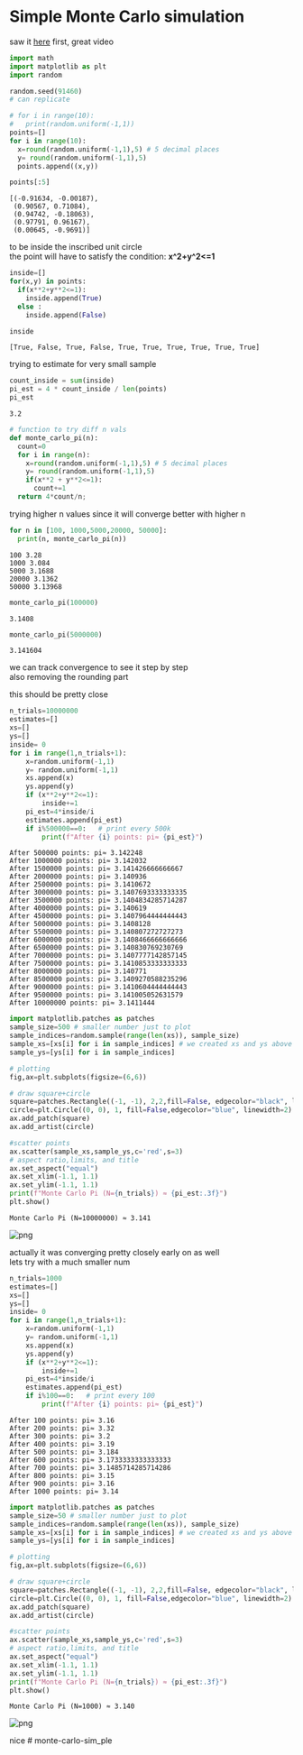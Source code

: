 # Simple Monte Carlo simulation

saw it [here](https://youtu.be/7ESK5SaP-bc?si=HUOp7TQbOhlvoIaZ) first, great video<br>


```python
import math
import matplotlib as plt
import random
```


```python
random.seed(91460)
# can replicate
```


```python
# for i in range(10):
#   print(random.uniform(-1,1))
points=[]
for i in range(10):
  x=round(random.uniform(-1,1),5) # 5 decimal places
  y= round(random.uniform(-1,1),5)
  points.append((x,y))

points[:5]
```




    [(-0.91634, -0.00187),
     (0.90567, 0.71084),
     (0.94742, -0.18063),
     (0.97791, 0.96167),
     (0.00645, -0.9691)]



to be inside the inscribed unit circle<br>the point will have to satisfy the condition: **x^2+y^2<=1**


```python
inside=[]
for(x,y) in points:
  if(x**2+y**2<=1):
    inside.append(True)
  else :
    inside.append(False)

inside
```




    [True, False, True, False, True, True, True, True, True, True]



trying to estimate for very small sample


```python
count_inside = sum(inside)
pi_est = 4 * count_inside / len(points)
pi_est
```




    3.2




```python
# function to try diff n vals
def monte_carlo_pi(n):
  count=0
  for i in range(n):
    x=round(random.uniform(-1,1),5) # 5 decimal places
    y= round(random.uniform(-1,1),5)
    if(x**2 + y**2<=1):
      count+=1
  return 4*count/n;
```

trying higher n values since it will converge better with higher n


```python
for n in [100, 1000,5000,20000, 50000]:
  print(n, monte_carlo_pi(n))
```

    100 3.28
    1000 3.084
    5000 3.1688
    20000 3.1362
    50000 3.13968
    


```python
monte_carlo_pi(100000)
```




    3.1408




```python
monte_carlo_pi(5000000)
```




    3.141604



we can track convergence to see it step by step<br>
also removing the rounding part

this should be pretty close


```python
n_trials=10000000
estimates=[]
xs=[]
ys=[]
inside= 0
for i in range(1,n_trials+1):
    x=random.uniform(-1,1)
    y= random.uniform(-1,1)
    xs.append(x)
    ys.append(y)
    if (x**2+y**2<=1):
        inside+=1
    pi_est=4*inside/i
    estimates.append(pi_est)
    if i%500000==0:   # print every 500k
        print(f"After {i} points: pi≈ {pi_est}")
```

    After 500000 points: pi≈ 3.142248
    After 1000000 points: pi≈ 3.142032
    After 1500000 points: pi≈ 3.141426666666667
    After 2000000 points: pi≈ 3.140936
    After 2500000 points: pi≈ 3.1410672
    After 3000000 points: pi≈ 3.1407693333333335
    After 3500000 points: pi≈ 3.1404834285714287
    After 4000000 points: pi≈ 3.140619
    After 4500000 points: pi≈ 3.1407964444444443
    After 5000000 points: pi≈ 3.1408128
    After 5500000 points: pi≈ 3.140807272727273
    After 6000000 points: pi≈ 3.1408466666666666
    After 6500000 points: pi≈ 3.140830769230769
    After 7000000 points: pi≈ 3.1407777142857145
    After 7500000 points: pi≈ 3.1410853333333333
    After 8000000 points: pi≈ 3.140771
    After 8500000 points: pi≈ 3.1409270588235296
    After 9000000 points: pi≈ 3.1410604444444443
    After 9500000 points: pi≈ 3.141005052631579
    After 10000000 points: pi≈ 3.1411444
    


```python
import matplotlib.patches as patches
sample_size=500 # smaller number just to plot
sample_indices=random.sample(range(len(xs)), sample_size)
sample_xs=[xs[i] for i in sample_indices] # we created xs and ys above
sample_ys=[ys[i] for i in sample_indices]

# plotting
fig,ax=plt.subplots(figsize=(6,6))

# draw square+circle
square=patches.Rectangle((-1, -1), 2,2,fill=False, edgecolor="black", linewidth=2)
circle=plt.Circle((0, 0), 1, fill=False,edgecolor="blue", linewidth=2)
ax.add_patch(square)
ax.add_artist(circle)

#scatter points
ax.scatter(sample_xs,sample_ys,c='red',s=3)
# aspect ratio,limits, and title
ax.set_aspect("equal")
ax.set_xlim(-1.1, 1.1)
ax.set_ylim(-1.1, 1.1)
print(f"Monte Carlo Pi (N={n_trials}) ≈ {pi_est:.3f}")
plt.show()
```

    Monte Carlo Pi (N=10000000) ≈ 3.141
    


    
![png](README_files/README_17_1.png)
    


actually it was converging pretty closely early on as well<br>lets try with a much smaller num


```python
n_trials=1000
estimates=[]
xs=[]
ys=[]
inside= 0
for i in range(1,n_trials+1):
    x=random.uniform(-1,1)
    y= random.uniform(-1,1)
    xs.append(x)
    ys.append(y)
    if (x**2+y**2<=1):
        inside+=1
    pi_est=4*inside/i
    estimates.append(pi_est)
    if i%100==0:   # print every 100
        print(f"After {i} points: pi≈ {pi_est}")
```

    After 100 points: pi≈ 3.16
    After 200 points: pi≈ 3.32
    After 300 points: pi≈ 3.2
    After 400 points: pi≈ 3.19
    After 500 points: pi≈ 3.184
    After 600 points: pi≈ 3.1733333333333333
    After 700 points: pi≈ 3.1485714285714286
    After 800 points: pi≈ 3.15
    After 900 points: pi≈ 3.16
    After 1000 points: pi≈ 3.14
    


```python
import matplotlib.patches as patches
sample_size=50 # smaller number just to plot
sample_indices=random.sample(range(len(xs)), sample_size)
sample_xs=[xs[i] for i in sample_indices] # we created xs and ys above
sample_ys=[ys[i] for i in sample_indices]

# plotting
fig,ax=plt.subplots(figsize=(6,6))

# draw square+circle
square=patches.Rectangle((-1, -1), 2,2,fill=False, edgecolor="black", linewidth=2)
circle=plt.Circle((0, 0), 1, fill=False,edgecolor="blue", linewidth=2)
ax.add_patch(square)
ax.add_artist(circle)

#scatter points
ax.scatter(sample_xs,sample_ys,c='red',s=3)
# aspect ratio,limits, and title
ax.set_aspect("equal")
ax.set_xlim(-1.1, 1.1)
ax.set_ylim(-1.1, 1.1)
print(f"Monte Carlo Pi (N={n_trials}) ≈ {pi_est:.3f}")
plt.show()
```

    Monte Carlo Pi (N=1000) ≈ 3.140
    


    
![png](README_files/README_20_1.png)
    


nice
#   m o n t e - c a r l o - s i m _ p l e  
 